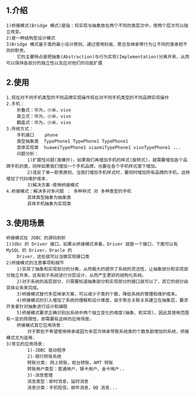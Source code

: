 
## 1.介绍

    1)桥接模式(Bridge 模式)是指：将实现与抽象放在两个不同的类层次中，使两个层次可以独立改变。
    2)是一种结构型设计模式
    3)Bridge 模式基于类的最小设计原则，通过使用封装、聚合及继承等行为让不同的类承担不同的职责。
        它的主要特点是把抽象(Abstraction)与行为实现(Implementation)分离开来，从而可以保持各部分的独立性以及应对他们的功能扩展

## 2.使用
    
    1.现在对不同手机类型的不同品牌实现操作现在对不同手机类型的不同品牌实现操作
    2.手机：
        折叠式：华为，小米，vivo
        直立式：华为，小米，vivo
        翻盖式：华为，小米，vivo
    3.传统方式：
        手机接口    phone
        类型抽象类  TypePhone1 TypePhone1 TypePhone1
        具体实现类  huaweiTypePhone1 xiaomiTypePhone1 vivoTypePhone1 ...
        问题分析：
            1)扩展性问题(类爆炸)，如果我们再增加手机的样式(旋转式)，就需要增加各个品牌手机的类，同样如果我们增加一个手机品牌，也要在各个手机样式类下增加。
            2)违反了单一职责原则，当我们增加手机样式时，要同时增加所有品牌的手机，这样增加了代码维护成本.
            3)解决方案-使用桥接模式
    4.桥接模式：解决多对多问题 ： 多种样式 对 多种类型的手机
            具体类型抽象为抽象类
            具体手机抽象为实现类

## 3.使用场景
    
    桥接模式在 JDBC 的源码剖析
    1)Jdbc 的 Driver 接口，如果从桥接模式来看，Driver 就是一个接口，下面可以有 MySQL 的 Driver，Oracle 的
        Driver，这些就可以当做实现接口类
    2)桥接模式的注意事项和细节
        1)实现了抽象和实现部分的分离，从而极大的提供了系统的灵活性，让抽象部分和实现部分独立开来，这有助于系统进行分层设计，从而产生更好的结构化系统。
        2)对于系统的高层部分，只需要知道抽象部分和实现部分的接口就可以了，其它的部分由具体业务来完成。
        3)桥接模式替代多层继承方案，可以减少子类的个数，降低系统的管理和维护成本。
        4)桥接模式的引入增加了系统的理解和设计难度，由于聚合关联关系建立在抽象层，要求开发者针对抽象进行设计和编程
        5)桥接模式要求正确识别出系统中两个独立变化的维度(抽象、和实现)，因此其使用范围有一定的局限性，即需要有这样的应用场景。
        桥接模式其它应用场景：
            对于那些不希望使用继承或因为多层次继承导致系统类的个数急剧增加的系统，桥接模式尤为适用.
    3)常见的应用场景:
            1)-JDBC 驱动程序
            2)-银行转账系统
            转账分类: 网上转账，柜台转账，AMT 转账
            转账用户类型：普通用户，银卡用户，金卡用户..
            3)-消息管理
            消息类型：即时消息，延时消息
            消息分类：手机短信，邮件消息，QQ 消息...

